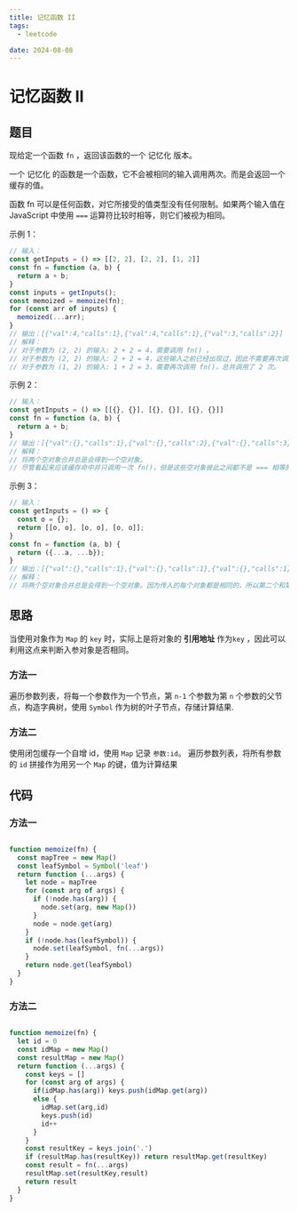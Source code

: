 ```yaml
---
title: 记忆函数 II
tags:
  - leetcode

date: 2024-08-08
---
```


# 记忆函数 II

## 题目

现给定一个函数 `fn` ，返回该函数的一个 记忆化 版本。

一个 记忆化 的函数是一个函数，它不会被相同的输入调用两次。而是会返回一个缓存的值。

函数 fn 可以是任何函数，对它所接受的值类型没有任何限制。如果两个输入值在
JavaScript 中使用 `===` 运算符比较时相等，则它们被视为相同。

示例 1：

```javascript
// 输入：
const getInputs = () => [[2, 2], [2, 2], [1, 2]]
const fn = function (a, b) {
  return a + b;
}
const inputs = getInputs();
const memoized = memoize(fn);
for (const arr of inputs) {
  memoized(...arr);
}
// 输出：[{"val":4,"calls":1},{"val":4,"calls":1},{"val":3,"calls":2}]
// 解释：
// 对于参数为 (2, 2) 的输入: 2 + 2 = 4，需要调用 fn() 。
// 对于参数为 (2, 2) 的输入: 2 + 2 = 4，这些输入之前已经出现过，因此不需要再次调用 fn()。
// 对于参数为 (1, 2) 的输入: 1 + 2 = 3，需要再次调用 fn()，总共调用了 2 次。
```

示例 2：

```javascript
// 输入：
const getInputs = () => [[{}, {}], [{}, {}], [{}, {}]]
const fn = function (a, b) {
  return a + b;
}
// 输出：[{"val":{},"calls":1},{"val":{},"calls":2},{"val":{},"calls":3}]
// 解释：
// 将两个空对象合并总是会得到一个空对象。
// 尽管看起来应该缓存命中并只调用一次 fn()，但是这些空对象彼此之间都不是 === 相等的。
```

示例 3：

```javascript
// 输入：
const getInputs = () => {
  const o = {};
  return [[o, o], [o, o], [o, o]];
}
const fn = function (a, b) {
  return ({...a, ...b});
}
// 输出：[{"val":{},"calls":1},{"val":{},"calls":1},{"val":{},"calls":1}]
// 解释：
// 将两个空对象合并总是会得到一个空对象。因为传入的每个对象都是相同的，所以第二个和第三个函数调用都会命中缓存。
```

## 思路

当使用对象作为 `Map` 的 `key` 时，实际上是将对象的 **引用地址** 作为`key`
，因此可以利用这点来判断入参对象是否相同。

### 方法一

遍历参数列表，将每一个参数作为一个节点，第 `n-1` 个参数为第 `n`
个参数的父节点，构造字典树，使用 `Symbol` 作为树的叶子节点，存储计算结果.

### 方法二

使用闭包缓存一个自增 id，使用 `Map` 记录 `参数:id`。
遍历参数列表，将所有参数的 `id` 拼接作为用另一个 `Map` 的键，值为计算结果

## 代码

### 方法一

```javascript

function memoize(fn) {
  const mapTree = new Map()
  const leafSymbol = Symbol('leaf')
  return function (...args) {
    let node = mapTree
    for (const arg of args) {
      if (!node.has(arg)) {
        node.set(arg, new Map())
      }
      node = node.get(arg)
    }
    if (!node.has(leafSymbol)) {
      node.set(leafSymbol, fn(...args))
    }
    return node.get(leafSymbol)
  }
}
```
### 方法二

```javascript

function memoize(fn) {
  let id = 0
  const idMap = new Map()
  const resultMap = new Map()
  return function (...args) {
    const keys = []
    for (const arg of args) {
      if(idMap.has(arg)) keys.push(idMap.get(arg))
      else {
        idMap.set(arg,id)
        keys.push(id)
        id++
      }
    }
    const resultKey = keys.join('.')
    if (resultMap.has(resultKey)) return resultMap.get(resultKey)
    const result = fn(...args)
    resultMap.set(resultKey,result)
    return result
  }
}
```